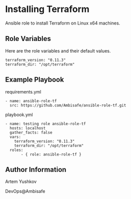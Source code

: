 Installing Terraform
=========

Ansible role to install Terraform on Linux x64 machines.

Role Variables
--------------
Here are the role variables and their default values.

    terraform_version: "0.11.3"
    terraform_dir: "/opt/terraform"

Example Playbook
----------------
requirements.yml

```
- name: ansible-role-tf
  src: https://github.com/Ambisafe/ansible-role-tf.git
```

playbook.yml

```
- name: testing role ansible-role-tf
  hosts: localhost
  gather_facts: false
  vars:
    terraform_version: "0.11.3"
    terraform_dir: "/opt/terraform"
  roles:
       - { role: ansible-role-tf }
```

Author Information
------------------
Artem Yushkov

DevOps@Ambisafe

